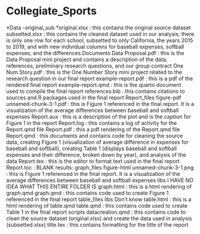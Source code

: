 # Collegiate_Sports

*Data
  -original_sub
    *original.xlsx : this contains the original source dataset 
subsetted.xlsx : this contains the cleaned dataset used in our analysis; there is only one row for each school, subsetted to only California, the years 2015 to 2019, and with new individual columns for baseball expenses, softball expenses, and the differences
Documents
Data Proposal.pdf : this is the Data Proposal mini project and contains a description of the data, references, preliminary research questions, and our group contract
One Num Story.pdf : this is the One Number Story mini project related to the research question in our final report
example-report.pdf : this is a pdf of the rendered final report
example-report.qmd : this is the quarto document used to compile the final report
references.bib : this contains citations to sources and R packages used in the final report
Report_files
figure-pdf
unnamed-chunk-3-1.pdf : this is Figure 1 referenced in the final report. It is a visualization of the average differences between baseball and softball expenses
Report.aux : this is a description of  the plot and is the caption for Figure 1 in the report
Report.log : this contains a log of activity for the Report.qmd file
Report.pdf : this a pdf rendering of the Report.qmd file
Report.qmd : this documents and contains code for cleaning the source data, creating Figure 1 (visualization of average difference in expenses for baseball and softball), creating Table 1 (displays baseball and softball expenses and their difference, broken down by year), and analysis of the data
Report.tex : this is the editor to format text used in the final report
Report.toc : BLANK
results:
graph_files
figure-html
unnamed-chunk-3-1.png : this is Figure 1 referenced in the final report. It is a visualization of the average differences between baseball and softball expenses
libs
I HAVE NO IDEA WHAT THIS ENTIRE FOLDER IS
graph.html : this is a html rendering of graph.qmd
graph.qmd : this contains code used to create Figure 1 referenced in the final report
table_files
libs
Don’t know
table.html : this is a html rendering of table.qmd
table.qmd : this contains code used to create Table 1 in the final report
scripts
datacreation.qmd : this contains code to clean the source dataset (original.xlsx) and create the data used in analysis (subsetted.xlsx)
title.tex : this contains formatting for the title of the report
